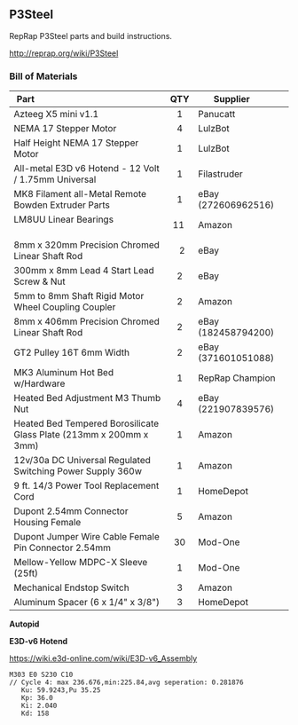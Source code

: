 P3Steel
---
RepRap P3Steel parts and build instructions.

http://reprap.org/wiki/P3Steel

### Bill of Materials

| Part                                                                |  QTY  | Supplier               | 
|---------------------------------------------------------------------|:-----:|------------------------|
| Azteeg X5 mini v1.1                                                 |   1   | Panucatt               |
| NEMA 17 Stepper Motor                                               |   4   | LulzBot                |
| Half Height NEMA 17 Stepper Motor                                   |   1   | LulzBot                |
| All-metal E3D v6 Hotend - 12 Volt / 1.75mm Universal                |   1   | Filastruder            |
| MK8 Filament all-Metal Remote Bowden Extruder Parts                 |   1   | eBay (272606962516)    |
| LM8UU Linear Bearings                                               |  11   | Amazon                 | 
| 8mm x 320mm Precision Chromed Linear Shaft Rod                      |   2   | eBay                   |
| 300mm x 8mm Lead 4 Start Lead Screw & Nut                           |   2   | eBay                   |
| 5mm to 8mm Shaft Rigid Motor Wheel Coupling Coupler                 |   2   | Amazon                 |
| 8mm x 406mm Precision Chromed Linear Shaft Rod                      |   2   | eBay (182458794200)    |
| GT2 Pulley 16T 6mm Width                                            |   2   | eBay (371601051088)    |
| MK3 Aluminum Hot Bed w/Hardware                                     |   1   | RepRap Champion        |
| Heated Bed Adjustment M3 Thumb Nut                                  |   4   | eBay (221907839576)    |
| Heated Bed Tempered Borosilicate Glass Plate (213mm x 200mm x 3mm)  |   1   | Amazon                 |
| 12v/30a DC Universal Regulated Switching Power Supply 360w          |   1   | Amazon                 |
| 9 ft. 14/3 Power Tool Replacement Cord                              |   1   | HomeDepot              |
| Dupont 2.54mm Connector Housing Female                              |   5   | Amazon                 |
| Dupont Jumper Wire Cable Female Pin Connector 2.54mm                |  30   | Mod-One                |
| Mellow-Yellow MDPC-X Sleeve (25ft)                                  |   1   | Mod-One                |
| Mechanical Endstop Switch                                           |   3   | Amazon                 |
| Aluminum Spacer (6 x 1/4" x 3/8")                                   |   3   | HomeDepot              |


**Autopid**

**E3D-v6 Hotend**

https://wiki.e3d-online.com/wiki/E3D-v6_Assembly

```shell
M303 E0 S230 C10
// Cycle 4: max 236.676,min:225.84,avg seperation: 0.281876
   Ku: 59.9243,Pu 35.25
   Kp: 36.0
   Ki: 2.040
   Kd: 158
```
